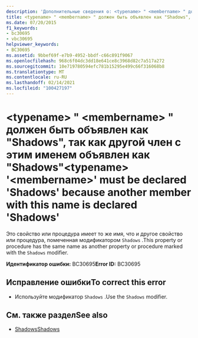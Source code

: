```yaml
---
description: 'Дополнительные сведения о: <typename> " <membername> " должны быть объявлены как "Shadows", так как другой член с этим именем объявлен как "Shadows"'
title: <typename> " <membername> " должен быть объявлен как "Shadows", так как другой член с этим именем объявлен как "Shadows"
ms.date: 07/20/2015
f1_keywords:
- bc30695
- vbc30695
helpviewer_keywords:
- BC30695
ms.assetid: 9bbef69f-e7b9-4952-bbdf-c66c891f9067
ms.openlocfilehash: 968c6f04dc3dd18e641ce8c3968d82c7a517a272
ms.sourcegitcommit: 10e719780594efc781b15295e499c66f316068b8
ms.translationtype: MT
ms.contentlocale: ru-RU
ms.lasthandoff: 02/14/2021
ms.locfileid: "100427197"
---
```

# <a name="typename-membername-must-be-declared-shadows-because-another-member-with-this-name-is-declared-shadows"></a><span data-ttu-id="73f2d-103">\<typename> " \<membername> " должен быть объявлен как "Shadows", так как другой член с этим именем объявлен как "Shadows"</span><span class="sxs-lookup"><span data-stu-id="73f2d-103">\<typename> '\<membername>' must be declared 'Shadows' because another member with this name is declared 'Shadows'</span></span>

<span data-ttu-id="73f2d-104">Это свойство или процедура имеет то же имя, что и другое свойство или процедура, помеченная модификатором `Shadows` .</span><span class="sxs-lookup"><span data-stu-id="73f2d-104">This property or procedure has the same name as another property or procedure marked with the `Shadows` modifier.</span></span>  
  
 <span data-ttu-id="73f2d-105">**Идентификатор ошибки:** BC30695</span><span class="sxs-lookup"><span data-stu-id="73f2d-105">**Error ID:** BC30695</span></span>  
  
## <a name="to-correct-this-error"></a><span data-ttu-id="73f2d-106">Исправление ошибки</span><span class="sxs-lookup"><span data-stu-id="73f2d-106">To correct this error</span></span>  
  
- <span data-ttu-id="73f2d-107">Используйте модификатор `Shadows` .</span><span class="sxs-lookup"><span data-stu-id="73f2d-107">Use the `Shadows` modifier.</span></span>  
  
## <a name="see-also"></a><span data-ttu-id="73f2d-108">См. также раздел</span><span class="sxs-lookup"><span data-stu-id="73f2d-108">See also</span></span>

- [<span data-ttu-id="73f2d-109">Shadows</span><span class="sxs-lookup"><span data-stu-id="73f2d-109">Shadows</span></span>](../language-reference/modifiers/shadows.md)
